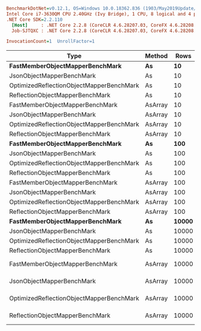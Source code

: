 ``` ini

BenchmarkDotNet=v0.12.1, OS=Windows 10.0.18362.836 (1903/May2019Update/19H1)
Intel Core i7-3630QM CPU 2.40GHz (Ivy Bridge), 1 CPU, 8 logical and 4 physical cores
.NET Core SDK=2.2.110
  [Host]     : .NET Core 2.2.8 (CoreCLR 4.6.28207.03, CoreFX 4.6.28208.02), X64 RyuJIT
  Job-SJTQXC : .NET Core 2.2.8 (CoreCLR 4.6.28207.03, CoreFX 4.6.28208.02), X64 RyuJIT

InvocationCount=1  UnrollFactor=1  

```
|                                     Type |  Method |  Rows |           Mean |        Error |       StdDev |
|----------------------------------------- |-------- |------ |---------------:|-------------:|-------------:|
|          **FastMemberObjectMapperBenchMark** |      **As** |    **10** |       **828.4 μs** |     **15.50 μs** |     **26.32 μs** |
|                JsonObjectMapperBenchMark |      As |    10 |       692.2 μs |     13.71 μs |     31.23 μs |
| OptimizedReflectionObjectMapperBenchMark |      As |    10 |       933.8 μs |     18.56 μs |     19.06 μs |
|          ReflectionObjectMapperBenchMark |      As |    10 |       868.8 μs |     13.24 μs |     11.06 μs |
|          FastMemberObjectMapperBenchMark | AsArray |    10 |     7,992.4 μs |    155.57 μs |    172.92 μs |
|                JsonObjectMapperBenchMark | AsArray |    10 |     2,593.4 μs |     50.87 μs |     47.59 μs |
| OptimizedReflectionObjectMapperBenchMark | AsArray |    10 |     2,837.4 μs |     56.63 μs |     91.45 μs |
|          ReflectionObjectMapperBenchMark | AsArray |    10 |     8,033.6 μs |    157.33 μs |    174.87 μs |
|          **FastMemberObjectMapperBenchMark** |      **As** |   **100** |       **826.2 μs** |     **16.26 μs** |     **35.00 μs** |
|                JsonObjectMapperBenchMark |      As |   100 |       727.4 μs |     20.34 μs |     57.69 μs |
| OptimizedReflectionObjectMapperBenchMark |      As |   100 |       940.7 μs |     18.62 μs |     17.42 μs |
|          ReflectionObjectMapperBenchMark |      As |   100 |       871.1 μs |     16.90 μs |     13.20 μs |
|          FastMemberObjectMapperBenchMark | AsArray |   100 |    77,480.8 μs |    227.60 μs |    201.76 μs |
|                JsonObjectMapperBenchMark | AsArray |   100 |    21,849.9 μs |    247.75 μs |    193.43 μs |
| OptimizedReflectionObjectMapperBenchMark | AsArray |   100 |    21,017.3 μs |     89.54 μs |     79.38 μs |
|          ReflectionObjectMapperBenchMark | AsArray |   100 |    78,895.3 μs |    295.96 μs |    262.36 μs |
|          **FastMemberObjectMapperBenchMark** |      **As** | **10000** |       **950.6 μs** |     **18.82 μs** |     **19.32 μs** |
|                JsonObjectMapperBenchMark |      As | 10000 |       815.5 μs |     16.24 μs |     31.28 μs |
| OptimizedReflectionObjectMapperBenchMark |      As | 10000 |     1,114.6 μs |     22.19 μs |     52.31 μs |
|          ReflectionObjectMapperBenchMark |      As | 10000 |     1,040.1 μs |     20.29 μs |     32.76 μs |
|          FastMemberObjectMapperBenchMark | AsArray | 10000 | 7,665,265.0 μs | 61,077.52 μs | 47,685.31 μs |
|                JsonObjectMapperBenchMark | AsArray | 10000 | 2,106,959.5 μs |  4,782.32 μs |  3,733.72 μs |
| OptimizedReflectionObjectMapperBenchMark | AsArray | 10000 | 2,026,914.6 μs | 21,725.13 μs | 18,141.47 μs |
|          ReflectionObjectMapperBenchMark | AsArray | 10000 | 7,798,628.1 μs | 85,820.13 μs | 80,276.21 μs |
